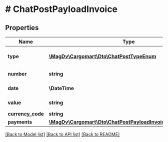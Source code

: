# # ChatPostPayloadInvoice

## Properties

Name | Type | Description | Notes
------------ | ------------- | ------------- | -------------
**type** | [**\MagDv\Cargomart\Dto\ChatPostTypeEnum**](ChatPostTypeEnum.md) | Тип сообщения чата |
**number** | **string** | Номер счета |
**date** | **\DateTime** | Дата оплаты |
**value** | **string** | Сумма оплаты |
**currency_code** | **string** | Валюта |
**payments** | [**\MagDv\Cargomart\Dto\ChatPostPayloadInvoicePaymentsInner[]**](ChatPostPayloadInvoicePaymentsInner.md) |  | [optional]

[[Back to Model list]](../../README.md#models) [[Back to API list]](../../README.md#endpoints) [[Back to README]](../../README.md)
